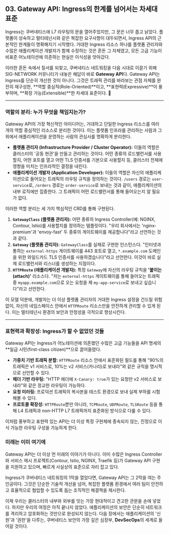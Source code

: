 ## 03. Gateway API: Ingress의 한계를 넘어서는 차세대 표준

Ingress는 쿠버네티스에 L7 라우팅의 문을 열어주었지만, 그 문은 너무 좁고 낡았다. 플랫폼이 성숙하고 멀티테넌시와 같은 복잡한 요구사항이 대두되면서, Ingress API의 근본적인 한계들이 명확해지기 시작했다. 거대한 Ingress 리소스 하나를 플랫폼 관리자와 수많은 애플리케이션 개발자가 함께 수정하는 것은 혼돈 그 자체였고, 모든 고급 기능이 비표준 어노테이션에 의존하는 현실은 이식성을 앗아갔다.

이러한 혼돈 속에서 질서를 되찾고, 쿠버네티스 네트워킹을 다음 시대로 이끌기 위해 SIG-NETWORK 커뮤니티가 내놓은 해답이 바로 **Gateway API**다. Gateway API는 Ingress를 단순히 개선한 것이 아니다. 그것은 트래픽 관리를 바라보는 관점 자체를 완전히 재구성한, **역할 중심적(Role-Oriented)**이고, **표현력(Expressive)**이 풍부하며, **확장 가능(Extensible)**한 차세대 표준이다. 👑

---

### 역할의 분리: 누가 무엇을 책임지는가?

Gateway API의 가장 혁신적인 아이디어는, 거대하고 단일한 Ingress 리소스를 여러 개의 역할 중심적인 리소스로 분리한 것이다. 이는 플랫폼 인프라를 관리하는 사람과 그 위에서 애플리케이션을 운영하는 사람의 관심사를 명확하게 분리한다.

* **플랫폼 관리자 (Infrastructure Provider / Cluster Operator):** 이들의 역할은 클러스터의 '공동 현관'을 만들고 관리하는 것이다. 어떤 종류의 로드밸런서를 사용할지, 어떤 포트를 열고 어떤 TLS 인증서를 기본으로 사용할지 등, 클러스터 전체에 영향을 미치는 인프라적인 결정을 내린다.
* **애플리케이션 개발자 (Application Developer):** 이들의 역할은 자신의 애플리케이션으로 들어오는 트래픽의 라우팅 규칙을 정의하는 것이다. `/users` 경로는 `user-service`로, `/orders` 경로는 `order-service`로 보내는 것과 같이, 애플리케이션의 내부 로직에만 집중한다. 그 트래픽이 어떤 로드밸런서를 통해 들어오는지 알 필요가 없다.

이러한 역할 분리는 세 가지 핵심적인 CRD를 통해 구현된다.

1.  **`GatewayClass` (플랫폼 관리자):** 어떤 종류의 Ingress Controller(예: NGINX, Contour, Istio)를 사용할지를 정의하는 템플릿이다. "우리 회사에서는 'nginx-premium'과 'envoy-fast' 두 종류의 게이트웨이를 제공합니다"라고 선언하는 것과 같다.
2.  **`Gateway` (플랫폼 관리자):** `GatewayClass`를 실제로 구현한 인스턴스다. "인터넷과 통하는 `external-https` 게이트웨이를 443 포트로 열고, `*.example.com` 도메인을 위한 와일드카드 TLS 인증서를 사용하겠습니다"라고 선언한다. 이것이 바로 실제 로드밸런서와 리스너를 생성하는 지점이다.
3.  **`HTTPRoute` (애플리케이션 개발자):** 특정 `Gateway`에 자신의 라우팅 규칙을 **'붙이는(attach)'** 리소스다. "저는 `external-https` 게이트웨이를 통해 들어오는 트래픽 중 `myapp.example.com`으로 오는 요청을 제 `my-app-service`로 보내고 싶습니다"라고 선언한다.



이 모델 덕분에, 개발자는 더 이상 플랫폼 관리자의 거대한 Ingress 설정을 건드릴 위험 없이, 자신의 네임스페이스 안에서 `HTTPRoute` 리소스만을 안전하게 관리할 수 있게 된다. 이는 멀티테넌시 환경의 보안과 안정성을 극적으로 향상시킨다.

---

### 표현력과 확장성: Ingress가 할 수 없었던 것들

Gateway API는 Ingress가 어노테이션에 의존했던 수많은 고급 기능들을 API 명세의 **일급 시민(first-class citizen)**으로 끌어올렸다.

* **가중치 기반 트래픽 분할:** `HTTPRoute` 리소스 안에서 표준화된 필드를 통해 "90%의 트래픽은 v1 서비스로, 10%는 v2 서비스(카나리)로 보내라"와 같은 규칙을 명시적으로 선언할 수 있다.
* **헤더 기반 라우팅:** "HTTP 헤더에 `X-Canary: true`가 있는 요청만 v2 서비스로 보내라"와 같은 정교한 라우팅이 가능하다.
* **요청 미러링:** 프로덕션 트래픽의 복사본을 테스트 환경으로 보내 실제 부하를 시험해볼 수 있다.
* **프로토콜 확장성:** `HTTPRoute`뿐만 아니라, `TCPRoute`, `UDPRoute`, `TLSRoute` 등을 통해 L4 트래픽과 non-HTTP L7 트래픽까지 표준화된 방식으로 다룰 수 있다.

이처럼 풍부하고 표현력 있는 API는 더 이상 특정 구현체에 종속되지 않는, 진정으로 이식 가능한 라우팅 구성을 가능하게 한다.

### 미래는 이미 여기에

Gateway API는 더 이상 먼 미래의 이야기가 아니다. 이미 수많은 Ingress Controller와 서비스 메시 프로젝트(Contour, Istio, NGINX, Traefik 등)가 Gateway API 구현을 지원하고 있으며, 빠르게 사실상의 표준으로 자리 잡고 있다.

Ingress가 쿠버네티스 네트워킹의 1막을 열었다면, Gateway API는 그 2막을 여는 주인공이다. 그것은 단순한 기술적 개선을 넘어, 복잡한 플랫폼 환경에서 여러 팀이 안전하고 효율적으로 협업할 수 있도록 돕는 조직적인 해결책을 제시한다.

이제 우리는 클러스터의 내부와 외부를 잇는 가장 현대적이고 견고한 관문을 손에 넣었다. 하지만 우리의 여정은 아직 끝나지 않았다. 애플리케이션의 보안은 단순히 네트워크를 격리하고 암호화하는 것만으로 완성되지 않는다. 다음 장에서는 애플리케이션의 '신원'과 '권한'을 다루는, 쿠버네티스 보안의 가장 깊은 심장부, **DevSecOps**의 세계로 들어갈 것이다.